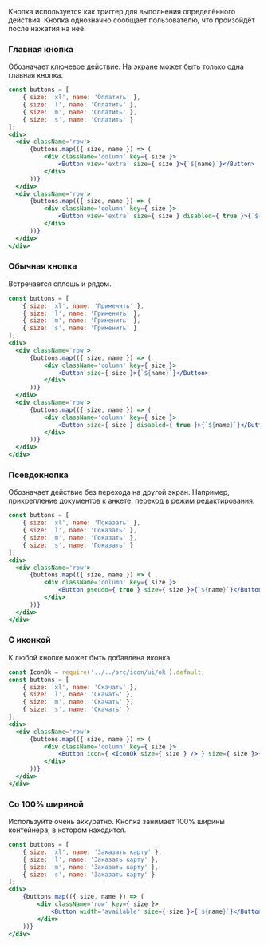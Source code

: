 Кнопка используется как триггер для выполнения определённого действия. Кнопка однозначно сообщает пользователю, что произойдёт после нажатия на неё.

### Главная кнопка
Обозначает ключевое действие. На экране может быть только одна главная кнопка.
```jsx
const buttons = [
    { size: 'xl', name: 'Оплатить' },
    { size: 'l', name: 'Оплатить' },
    { size: 'm', name: 'Оплатить' },
    { size: 's', name: 'Оплатить' }
];
<div>
  <div className='row'>
      {buttons.map(({ size, name }) => (
          <div className='column' key={ size }>
              <Button view='extra' size={ size }>{`${name}`}</Button>
          </div>
      ))}
  </div>
  <div className='row'>
      {buttons.map(({ size, name }) => (
          <div className='column' key={ size }>
              <Button view='extra' size={ size } disabled={ true }>{`${name}`}</Button>
          </div>
      ))}
  </div>
</div>
```

### Обычная кнопка
Встречается сплошь и рядом.
```jsx
const buttons = [
    { size: 'xl', name: 'Применить' },
    { size: 'l', name: 'Применить' },
    { size: 'm', name: 'Применить' },
    { size: 's', name: 'Применить' }
];
<div>
  <div className='row'>
      {buttons.map(({ size, name }) => (
          <div className='column' key={ size }>
              <Button size={ size }>{`${name}`}</Button>
          </div>
      ))}
  </div>
  <div className='row'>
      {buttons.map(({ size, name }) => (
          <div className='column' key={ size }>
              <Button size={ size } disabled={ true }>{`${name}`}</Button>
          </div>
      ))}
  </div>
</div>
```

### Псевдокнопка
Обозначает действие без перехода на другой экран. Например, прикрепление документов к анкете, переход в режим редактирования.
```jsx
const buttons = [
    { size: 'xl', name: 'Показать' },
    { size: 'l', name: 'Показать' },
    { size: 'm', name: 'Показать' },
    { size: 's', name: 'Показать' }
];
<div>
  <div className='row'>
      {buttons.map(({ size, name }) => (
          <div className='column' key={ size }>
              <Button pseudo={ true } size={ size }>{`${name}`}</Button>
          </div>
      ))}
  </div>
</div>
```

### С иконкой
К любой кнопке может быть добавлена иконка.
```jsx
const IconOk = require('../../src/icon/ui/ok').default;
const buttons = [
    { size: 'xl', name: 'Скачать' },
    { size: 'l', name: 'Скачать' },
    { size: 'm', name: 'Скачать' },
    { size: 's', name: 'Скачать' }
];
<div>
  <div className='row'>
      {buttons.map(({ size, name }) => (
          <div className='column' key={ size }>
              <Button icon={ <IconOk size={ size } /> } size={ size }>{`${name}`}</Button>
          </div>
      ))}
  </div>
</div>
```

### Со 100% шириной
Используйте очень аккуратно. Кнопка занимает 100% ширины контейнера, в котором находится.
```jsx
const buttons = [
    { size: 'xl', name: 'Заказать карту' },
    { size: 'l', name: 'Заказать карту' },
    { size: 'm', name: 'Заказать карту' },
    { size: 's', name: 'Заказать карту' }
];
<div>
    {buttons.map(({ size, name }) => (
        <div className='row' key={ size }>
            <Button width='available' size={ size }>{`${name}`}</Button>
        </div>
    ))}
</div>
```
